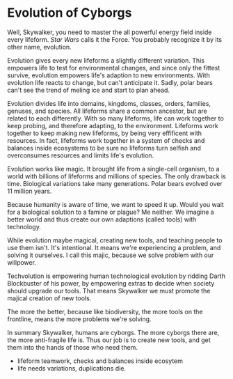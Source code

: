 
# Evolution of Cyborgs

Well, Skywalker, you need to master the all powerful energy field inside every lifeform. _Star Wars_ calls it the Force. You probably recognize it by its other name, evolution.

Evolution gives every new lifeforms a slightly different variation. This empowers life to test for environmental changes, and since only the fittest survive, evolution empowers life's adaption to new environments. With evolution life reacts to change, but can't anticipate it. Sadly, polar bears can't see the trend of meling ice and start to plan ahead.

Evolution divides life into domains, kingdoms, classes, orders, families, genuses, and species. All lifeforms share a common ancestor, but are related to each differently. With so many lifeforms, life can work together to keep probing, and therefore adapting, to the environment. Lifeforms work together to keep making new lifeforms, by being very effificent with resources. In fact, lifeforms work together in a system of checks and balances inside ecosystems to be sure no lifeforms turn selfish and overconsumes resources and limits life's evolution.

Evolution works like magic. It brought life from a single-cell organism, to a world with billions of lifeforms and millions of species. The only drawback is time. Biological variations take many generations. Polar bears evolved over 11 million years.

Because humanity is aware of time, we want to speed it up. Would you wait for a biological solution to a famine or plague? Me neither. We imagine a better world and thus create our own adaptions (called tools) with technology.

While evolution maybe magical, creating new tools, and teaching people to use them isn't. It's intentional. It means we're experiencing a problem, and solving it ourselves. I call this majic, because we solve problem with our willpower.

Techvolution is empowering human technological evolution by ridding Darth Blockbuster of his power, by empowering extras to decide when society should upgrade our tools. That means Skywalker we must promote the majical creation of new tools.

The more the better, because like biodiversity, the more tools on the frontline, means the more problems we're solving.

In summary Skywalker, humans are cyborgs. The more cyborgs there are, the more anti-fragile life is. Thus our job is to create new tools, and get them into the hands of those who need them.

- lifeform teamwork, checks and balances inside ecosytem
- life needs variations, duplications die.
